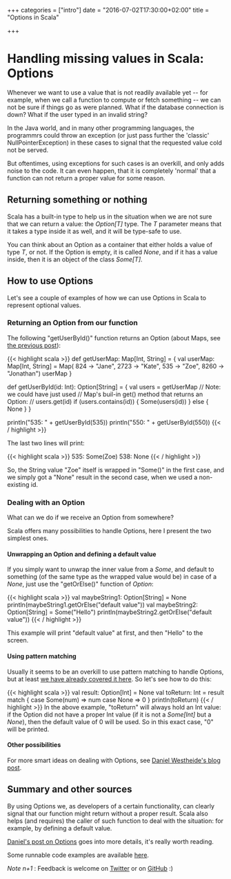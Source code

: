 +++
categories = ["intro"]
date = "2016-07-02T17:30:00+02:00"
title = "Options in Scala"

+++

# Handling missing values in Scala: Options

Whenever we want to use a value that is not readily available yet -- for example, when we 
call a function to compute or fetch something --
we can not be sure if things go as were planned.
What if the database connection is down? What if the user typed in an invalid string?

In the Java world, and in many other programming languages, the programmrs could 
throw an exception (or just pass further the 
'classic' NullPointerException) in these cases to signal that the requested value cold not 
be served.

But oftentimes,
using exceptions for such cases is an overkill, and only adds noise to the code.
It can even happen, that it is completely 'normal' that a function can not return 
a proper value for some reason.

## Returning something or nothing

Scala has a built-in type to help us in the situation when we are not sure that 
we can return a value: the _Option[T]_ type. The _T_ parameter means that it takes a type
inside it as well, and it will be type-safe to use.

You can think about an Option as a container that either holds a value of type _T_, or not.
If the Option is empty, it is called _None_, and if it has a value inside, then it
is an object of the class _Some[T]_.

## How to use Options

Let's see a couple of examples of how we can use Options in Scala to represent optional values.

### Returning an Option from our function

The following "getUserById()" function returns an Option 
(about Maps, see 
<a href='{{< relref "post/maps.md" >}}'>
the previous post</a>):

{{< highlight scala >}}
def getUserMap: Map[Int, String] = {
  val userMap: Map[Int, String] = Map(
    824 -> "Jane",
    2723 -> "Kate",
    535 -> "Zoe",
    8260 -> "Jonathan")
  userMap
}

def getUserById(id: Int): Option[String] = {
  val users = getUserMap
  //  Note: we could have just used 
  //  Map's buil-in get() method that returns an Option:
  // users.get(id) 
  if (users.contains(id)) { 
    Some(users(id)) 
  } else {
    None
  }
}

println("535: " + getUserById(535))
println("550: " + getUserById(550))
{{< / highlight >}}


The last two lines will print:

{{< highlight scala >}}
535: Some(Zoe)
538: None
{{< / highlight >}}

So, the String value "Zoe" itself is wrapped in "Some()" in the first case, and we simply
got a "None" result in the second case, when we used a non-existing id.

### Dealing with an Option

What can we do if we receive an Option from somewhere?

Scala offers many possibilities to handle Options, here I present 
the two simplest ones. 

#### Unwrapping an Option and defining a default value

If you simply want to unwrap the inner value from a _Some_, and 
default to something (of the same type as the wrapped value would be) in case of a _None_, just use
the "getOrElse()" function of _Option_: 

{{< highlight scala >}}
val maybeString1: Option[String] = None
println(maybeString1.getOrElse("default value"))
val maybeString2: Option[String] = Some("Hello")
println(maybeString2.getOrElse("default value"))
{{< / highlight >}}

This example will print "default value" at first, and then "Hello" to the screen.


#### Using pattern matching

Usually it seems to be an overkill to use pattern matching to handle Options,
but at least 
<a href='{{< relref "post/patternmatch1.md" >}}'>
we have already covered it here</a>. So let's see how to do this:


{{< highlight scala >}}
val result: Option[Int] = None
val toReturn: Int = result match {
  case Some(num) => num 
  case None => 0
}
println(toReturn)
{{< / highlight >}}
In the above example, "toReturn" will always hold an Int value: if the Option did not
have a proper Int value (if it is not a _Some[Int]_ but a _None_), 
then the default value of 0 will be used.
So in this exact case, "0" will be printed.

#### Other possibilities

For more smart ideas on dealing with Options, see
[Daniel Westheide's blog post](http://danielwestheide.com/blog/2012/12/19/the-neophytes-guide-to-scala-part-5-the-option-type.html).

## Summary and other sources

By using Options we, as developers of a certain functionality, can clearly signal that
our function might return without a proper result.
Scala also helps (and requires) the caller of such function 
to deal with the situation: for example, by defining a default value.

[Daniel's post on Options](http://danielwestheide.com/blog/2012/12/19/the-neophytes-guide-to-scala-part-5-the-option-type.html) goes into more details, it's really worth reading.

Some runnable code examples are available [here](https://github.com/ador/scala-examples/tree/master/06_options).


_Note n+1_ : Feedback is welcome on [Twitter](https://twitter.com/adorster) 
or on [GitHub](https://github.com/hands-on-scala/hands-on-scala.github.io/issues/3) :)
